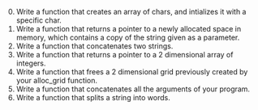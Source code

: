 0. Write a function that creates an array of chars, and intializes it with a specific char.
1. Write a function that returns a pointer to a newly allocated space in memory, which contains a copy of the string given as a parameter.
2. Write a function that concatenates two strings.
3. Write a function that returns a pointer to a 2 dimensional array of integers.
4. Write a function that frees a 2 dimensional grid previously created by your alloc_grid function.
5. Write a function that concatenates all the arguments of your program.
6. Write a function that splits a string into words.

